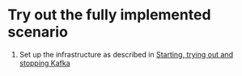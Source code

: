 # Try out the fully implemented scenario

1. Set up the infrastructure as described in [Starting, trying out and stopping Kafka](../README.md)
